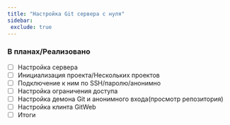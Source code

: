 ```yaml
---
title: "Настройка Git сервера с нуля"
sidebar:
 exclude: true
---
```


### В планах/Реализовано

- [ ] Настройка сервера
- [ ] Инициализация проекта/Нескольких проектов
- [ ] Подключение к ним по SSH/паролю/анонимно
- [ ] Настройка ограничения доступа
- [ ] Настройка демона Git и анонимного входа(просмотр репозитория)
- [ ] Настройка клинта GitWeb
- [ ] Итоги
